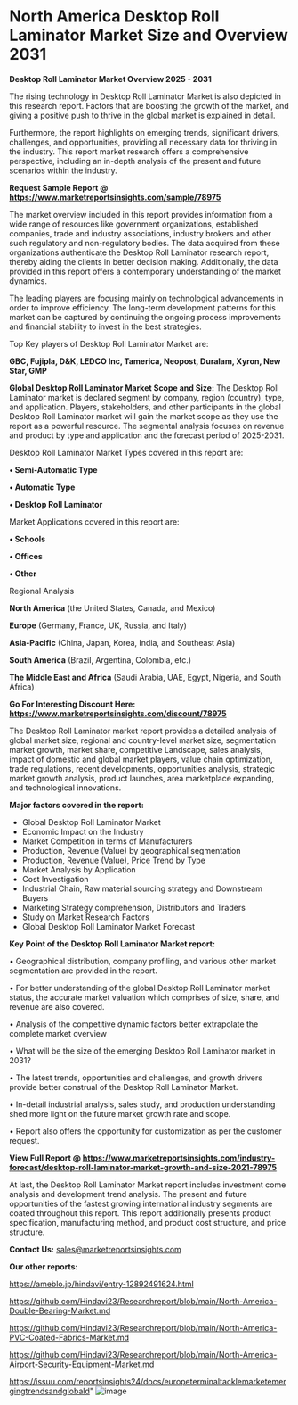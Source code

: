 # North America Desktop Roll Laminator Market Size and Overview 2031

<Strong> Desktop Roll Laminator Market Overview 2025 - 2031</strong>

The rising technology in Desktop Roll Laminator Market is also depicted in this research report. Factors that are boosting the growth of the market, and giving a positive push to thrive in the global market is explained in detail.

Furthermore, the report highlights on emerging trends, significant drivers, challenges, and opportunities, providing all necessary data for thriving in the industry. This report market research offers a comprehensive perspective, including an in-depth analysis of the present and future scenarios within the industry.

<strong>Request Sample Report @ <a href=https://www.marketreportsinsights.com/sample/78975>https://www.marketreportsinsights.com/sample/78975</a></strong>

The market overview included in this report provides information from a wide range of resources like government organizations, established companies, trade and industry associations, industry brokers and other such regulatory and non-regulatory bodies. The data acquired from these organizations authenticate the Desktop Roll Laminator research report, thereby aiding the clients in better decision making. Additionally, the data provided in this report offers a contemporary understanding of the market dynamics.

The leading players are focusing mainly on technological advancements in order to improve efficiency. The long-term development patterns for this market can be captured by continuing the ongoing process improvements and financial stability to invest in the best strategies.

Top Key players of Desktop Roll Laminator Market are:

<strong>GBC, Fujipla, D&K, LEDCO Inc, Tamerica, Neopost, Duralam, Xyron, New Star, GMP</strong>

<strong><b>Global Desktop Roll Laminator Market Scope and Size:</b></strong>
The Desktop Roll Laminator market is declared segment by company, region (country), type, and application. Players, stakeholders, and other participants in the global Desktop Roll Laminator market will gain the market scope as they use the report as a powerful resource. The segmental analysis focuses on revenue and product by type and application and the forecast period of 2025-2031.

Desktop Roll Laminator Market Types covered in this report are:

<strong>• Semi-Automatic Type

• Automatic Type

• Desktop Roll Laminator</strong>

Market Applications covered in this report are:

<strong>• Schools

• Offices

• Other</strong> 

Regional Analysis

<strong>North America</strong> (the United States, Canada, and Mexico)

<strong>Europe</strong> (Germany, France, UK, Russia, and Italy)

<strong>Asia-Pacific</strong> (China, Japan, Korea, India, and Southeast Asia)

<strong>South America</strong> (Brazil, Argentina, Colombia, etc.)

<strong>The Middle East and Africa</strong> (Saudi Arabia, UAE, Egypt, Nigeria, and South Africa)

<strong>Go For Interesting Discount Here: <a href=https://www.marketreportsinsights.com/discount/78975>https://www.marketreportsinsights.com/discount/78975</a></strong>

The Desktop Roll Laminator market report provides a detailed analysis of global market size, regional and country-level market size, segmentation market growth, market share, competitive Landscape, sales analysis, impact of domestic and global market players, value chain optimization, trade regulations, recent developments, opportunities analysis, strategic market growth analysis, product launches, area marketplace expanding, and technological innovations.

<strong><b>Major factors covered in the report:</b></strong>
<ul>
  <li>Global Desktop Roll Laminator Market </li>
  <li>Economic Impact on the Industry</li>
  <li>Market Competition in terms of Manufacturers</li>
  <li>Production, Revenue (Value) by geographical segmentation</li>
  <li>Production, Revenue (Value), Price Trend by Type</li>
  <li>Market Analysis by Application</li>
  <li>Cost Investigation</li>
  <li>Industrial Chain, Raw material sourcing strategy and Downstream Buyers</li>
  <li>Marketing Strategy comprehension, Distributors and Traders</li>
  <li>Study on Market Research Factors</li>
  <li>Global Desktop Roll Laminator Market Forecast</li>
</ul>

<strong><b>Key Point of the Desktop Roll Laminator Market report:</b></strong>

• Geographical distribution, company profiling, and various other market segmentation are provided in the report.

• For better understanding of the global Desktop Roll Laminator market status, the accurate market valuation which comprises of size, share, and revenue are also covered.

• Analysis of the competitive dynamic factors better extrapolate the complete market overview

• What will be the size of the emerging Desktop Roll Laminator market in 2031?

• The latest trends, opportunities and challenges, and growth drivers provide better construal of the Desktop Roll Laminator Market.

• In-detail industrial analysis, sales study, and production understanding shed more light on the future market growth rate and scope.

• Report also offers the opportunity for customization as per the customer request.

<strong><b>View Full Report @ <a href=https://www.marketreportsinsights.com/industry-forecast/desktop-roll-laminator-market-growth-and-size-2021-78975>https://www.marketreportsinsights.com/industry-forecast/desktop-roll-laminator-market-growth-and-size-2021-78975</a></b></strong>


At last, the Desktop Roll Laminator Market report includes investment come analysis and development trend analysis. The present and future opportunities of the fastest growing international industry segments are coated throughout this report. This report additionally presents product specification, manufacturing method, and product cost structure, and price structure.

<strong>Contact Us:</strong>
sales@marketreportsinsights.com

<strong>Our other reports:</strong>

<a href=https://ameblo.jp/hindavi/entry-12892491624.html>https://ameblo.jp/hindavi/entry-12892491624.html</a>

<a href=https://github.com/Hindavi23/Researchreport/blob/main/North-America-Double-Bearing-Market.md>https://github.com/Hindavi23/Researchreport/blob/main/North-America-Double-Bearing-Market.md</a>

<a href=https://github.com/Hindavi23/Researchreport/blob/main/North-America-PVC-Coated-Fabrics-Market.md>https://github.com/Hindavi23/Researchreport/blob/main/North-America-PVC-Coated-Fabrics-Market.md</a>

<a href=https://github.com/Hindavi23/Researchreport/blob/main/North-America-Airport-Security-Equipment-Market.md>https://github.com/Hindavi23/Researchreport/blob/main/North-America-Airport-Security-Equipment-Market.md</a>

<a href=https://issuu.com/reportsinsights24/docs/europeterminaltacklemarketemergingtrendsandglobald>https://issuu.com/reportsinsights24/docs/europeterminaltacklemarketemergingtrendsandglobald</a>"
![image](https://github.com/user-attachments/assets/205aa195-6450-455c-abcb-b92680402ade)
